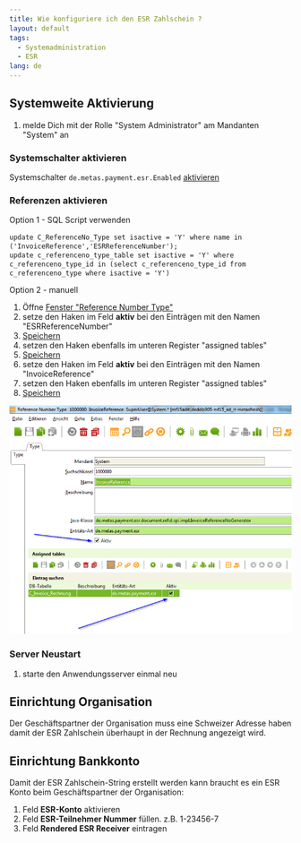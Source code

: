 ```yaml
---
title: Wie konfiguriere ich den ESR Zahlschein ?
layout: default
tags:
  - Systemadministration
  - ESR
lang: de
---
```


## Systemweite Aktivierung

1. melde Dich mit der Rolle "System Administrator" am Mandanten "System" an

### Systemschalter aktivieren

Systemschalter `de.metas.payment.esr.Enabled` [aktivieren](Systemschalter)

### Referenzen aktivieren
Option 1 - SQL Script verwenden

```
update C_ReferenceNo_Type set isactive = 'Y' where name in ('InvoiceReference','ESRReferenceNumber');
update c_referenceno_type_table set isactive = 'Y' where c_referenceno_type_id in (select c_referenceno_type_id from c_referenceno_type where isactive = 'Y')
```

Option 2 - manuell

1. Öffne [Fenster "Reference Number Type"](Wie_finde_und_öffne_ich_ein_Fenster)
1. setze den Haken im Feld **aktiv** bei den Einträgen mit den Namen "ESRReferenceNumber"
1. [Speichern](Wie_lege_ich_einen_neuen_datensatz_an)
1. setzen den Haken ebenfalls im unteren Register "assigned tables"
1. [Speichern](Wie_lege_ich_einen_neuen_datensatz_an)
1. setze den Haken im Feld **aktiv** bei den Einträgen mit den Namen "InvoiceReference"
1. setzen den Haken ebenfalls im unteren Register "assigned tables"
1. [Speichern](Wie_lege_ich_einen_neuen_datensatz_an)

![img](..\images\de_reference_number_type.png)

### Server Neustart
1. starte den Anwendungsserver einmal neu

## Einrichtung Organisation

Der Geschäftspartner der Organisation muss eine Schweizer Adresse haben damit der ESR Zahlschein überhaupt in der Rechnung angezeigt wird.

## Einrichtung Bankkonto

Damit der ESR Zahlschein-String erstellt werden kann braucht es ein ESR Konto beim Geschäftspartner der Organisation:

1. Feld **ESR-Konto** aktivieren
1. Feld **ESR-Teilnehmer Nummer** füllen. z.B. 1-23456-7
1. Feld **Rendered ESR Receiver** eintragen
